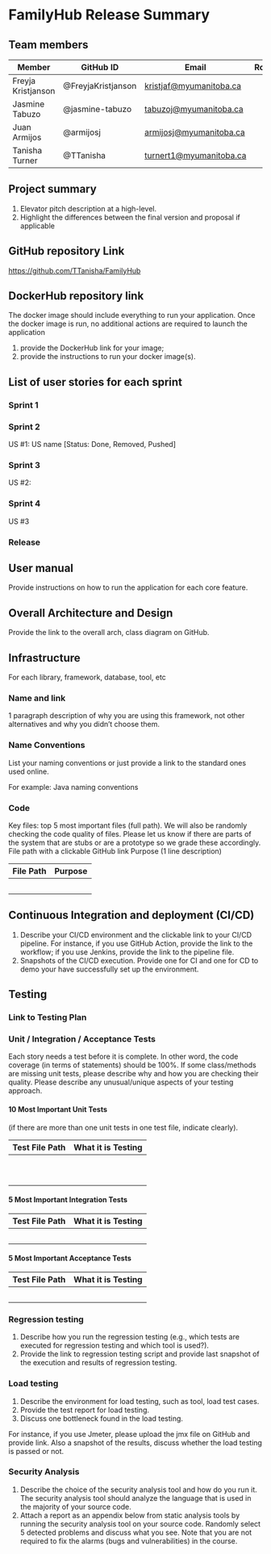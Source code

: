 # FamilyHub Release Summary

## Team members 

| Member             | GitHub ID          | Email                   | Role | 
|--------------------|--------------------|-------------------------|---|
| Freyja Kristjanson | @FreyjaKristjanson | kristjaf@myumanitoba.ca ||
| Jasmine Tabuzo     | @jasmine-tabuzo    | tabuzoj@myumanitoba.ca  ||
| Juan Armijos       | @armijosj          | armijosj@myumanitoba.ca ||
| Tanisha Turner     | @TTanisha          | turnert1@myumanitoba.ca ||


## Project summary

1. Elevator pitch description at a high-level. 
2. Highlight the differences between the final version and proposal if applicable

## GitHub repository Link

https://github.com/TTanisha/FamilyHub

## DockerHub repository link 

The docker image should include everything to run your application. Once the docker image is run, no additional actions are required to launch the application

1. provide the DockerHub link for your image; 
2. provide the instructions to run your docker image(s).  


## List of user stories for each sprint

### Sprint 1
	
### Sprint 2 
	
US #1: US name [Status: Done, Removed, Pushed]

### Sprint 3 

US #2:

### Sprint 4 

US #3

### Release


## User manual

Provide instructions on how to run the application for each core feature. 

## Overall Architecture and Design

Provide the link to the overall arch, class diagram on GitHub. 

## Infrastructure

For each library, framework, database, tool, etc

### Name and link
1 paragraph description of why you are using this framework, not other alternatives and why you didn’t choose them.

### Name Conventions
List your naming conventions or just provide a link to the standard ones used online.

For example: Java naming conventions
### Code
Key files: top 5 most important files (full path). We will also be randomly checking the code quality of files. Please let us know if there are parts of the system that are stubs or are a prototype so we grade these accordingly.
File path with a clickable GitHub link	Purpose (1 line description)

| File Path | Purpose | 
| --------- | ------- |
|           |         |
|           |         |
|           |         |
|           |         |
|           |         |

## Continuous Integration and deployment (CI/CD)
1) Describe your CI/CD environment and the clickable link to your CI/CD pipeline. For instance, if you use GitHub Action, provide the link to the workflow; if you use Jenkins, provide the link to the pipeline file. 
2) Snapshots of the CI/CD execution. Provide one for CI and one for CD to demo your have successfully set up the environment. 


## Testing

### Link to Testing Plan


### Unit / Integration / Acceptance Tests

Each story needs a test before it is complete. In other word, the code coverage (in terms of statements) should be 100%. If some class/methods are missing unit tests, please describe why and how you are checking their quality. Please describe any unusual/unique aspects of your testing approach.

#### 10 Most Important Unit Tests 

(if there are more than one unit tests in one test file, indicate clearly).

| Test File Path | What it is Testing | 
| -------------- | ------------------ |
|                |                    |
|                |                    |
|                |                    |
|                |                    |
|                |                    |
|                |                    |
|                |                    |
|                |                    |
|                |                    |
|                |                    |


#### 5 Most Important Integration Tests  

| Test File Path | What it is Testing | 
| -------------- | ------------------ |
|                |                    |
|                |                    |
|                |                    |
|                |                    |
|                |                    |


#### 5 Most Important Acceptance Tests 

| Test File Path | What it is Testing | 
| -------------- | ------------------ |
|                |                    |
|                |                    |
|                |                    |
|                |                    |
|                |                    |


### Regression testing

1. Describe how you run the regression testing (e.g., which tests are executed for regression testing and which tool is used?). 
2. Provide the link to regression testing script and provide last snapshot of the execution and results of regression testing. 


### Load testing

1. Describe the environment for load testing, such as tool, load test cases.  
2. Provide the test report for load testing. 
3. Discuss one bottleneck found in the load testing. 
   
For instance, if you use Jmeter, please upload the jmx file on GitHub and provide link. Also a snapshot of the results, discuss whether the load testing is passed or not.  

### Security Analysis

1. Describe the choice of the security analysis tool and how do you run it. The security analysis tool should analyze the language that is used in the majority of your source code. 
2. Attach a report as an appendix below from static analysis tools by running the security analysis tool on your source code. Randomly select 5 detected problems and discuss what you see. Note that you are not required to fix the alarms (bugs and vulnerabilities) in the course.
